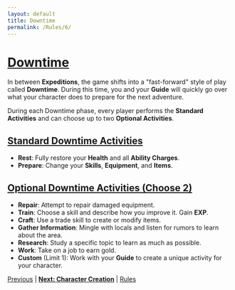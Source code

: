 ```yaml
---
layout: default
title: Downtime
permalink: /Rules/6/
---
```

# [Downtime](#downtime)
In between **Expeditions**, the game shifts into a "fast-forward" style of play called **Downtime**. During this time, you and your **Guide** will quickly go over what your character does to prepare for the next adventure.

During each Downtime phase, every player performs the **Standard Activities** and can choose up to two **Optional Activities**.

## [Standard Downtime Activities](#standard-downtime-activities)
- **Rest**: Fully restore your **Health** and all **Ability Charges**.
- **Prepare**: Change your **Skills**, **Equipment**, and **Items**.

## [Optional Downtime Activities (Choose 2)](#optional-downtime-activities)
- **Repair**: Attempt to repair damaged equipment.
- **Train**: Choose a skill and describe how you improve it. Gain **EXP**.
- **Craft**: Use a trade skill to create or modify items.
- **Gather Information**: Mingle with locals and listen for rumors to learn about the area.
- **Research**: Study a specific topic to learn as much as possible.
- **Work**: Take on a job to earn gold.
- **Custom** (Limit 1): Work with your **Guide** to create a unique activity for your character.

[Previous]({{site.baseurl}}/Rules/5/#combat) | **[Next: Character Creation]({{site.baseurl}}/Rules/7/)** | [Rules]({{site.baseurl}}/Rules/Index/#rules)